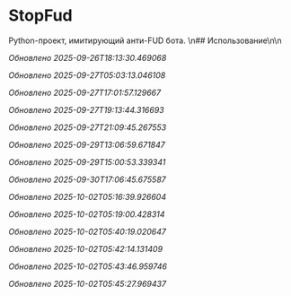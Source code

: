 # StopFud
Python-проект, имитирующий анти-FUD бота.
\n## Использование\n\n

_Обновлено 2025-09-26T18:13:30.469068_

_Обновлено 2025-09-27T05:03:13.046108_

_Обновлено 2025-09-27T17:01:57.129667_

_Обновлено 2025-09-27T19:13:44.316693_

_Обновлено 2025-09-27T21:09:45.267553_

_Обновлено 2025-09-29T13:06:59.671847_

_Обновлено 2025-09-29T15:00:53.339341_

_Обновлено 2025-09-30T17:06:45.675587_

_Обновлено 2025-10-02T05:16:39.926604_

_Обновлено 2025-10-02T05:19:00.428314_

_Обновлено 2025-10-02T05:40:19.020647_

_Обновлено 2025-10-02T05:42:14.131409_

_Обновлено 2025-10-02T05:43:46.959746_

_Обновлено 2025-10-02T05:45:27.969437_
